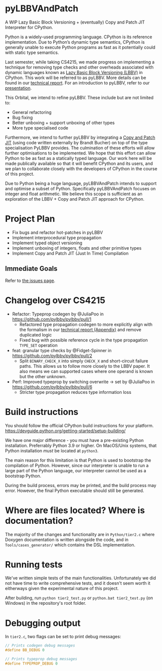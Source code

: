 # pyLBBVAndPatch 

A WIP Lazy Basic Block Versioning + (eventually) Copy and Patch JIT Interpreter for CPython.

Python is a widely-used programming language. CPython is its reference implementation. Due to Python’s dynamic type semantics, CPython is generally unable to execute Python programs as fast as it potentially could with static type semantics.

Last semester, while taking CS4215, we made progress on implementing a technique for removing type checks and other overheads associated with dynamic languages known as [Lazy Basic Block Versioning (LBBV)](https://arxiv.org/abs/1411.0352) in CPython. This work will be referred to as pyLBBV. More details can be found in our [technical report](https://github.com/pylbbv/pylbbv/blob/pylbbv/report/CPython_Tier_2_LBBV_Report_For_Repo.pdf). For an introduction to pyLBBV, refer to our [presentation](https://docs.google.com/presentation/d/e/2PACX-1vQ9eUaAdAgU0uFbEkyBbptcLZ4dpdRP-Smg1V499eogiwlWa61EMYVZfNEXg0xNaQvlmdNIn_07HItn/pub?start=false&loop=false&delayms=60000). 

This Orbital, we intend to refine pyLBBV. These include but are not limited to:
- General refactoring
- Bug fixing
- Better unboxing + support unboxing of other types
- More type specialised code

Furthermore, we intend to further pyLBBV by integrating a [Copy and Patch JIT](https://arxiv.org/abs/2011.13127) (using code written externally by Brandt Bucher) on top of the type specialisation PyLBBV provides. The culmination of these efforts will allow further optimisations to be implemented. We hope that this effort can allow Python to be as fast as a statically typed language. Our work here will be made publically available so that it will benefit CPython and its users, and we plan to collaborate closely with the developers of CPython in the course of this project.

Due to Python being a huge language, pyLBBVAndPatch intends to support and optimise a subset of Python. Specifically pyLBBVAndPatch focuses on integer and float arithmetic. We believe this scope is sufficient as an exploration of the LBBV + Copy and Patch JIT approach for CPython.

# Project Plan

- Fix bugs and refactor hot-patches in pyLBBV
- Implement interprocedural type propagation
- Implement typed object versioning
- Implement unboxing of integers, floats and other primitive types
- Implement Copy and Patch JIT (Just In Time) Compilation

## Immediate Goals

Refer to [the issues page](https://github.com/pylbbv/pylbbv/issues).

# Changelog over CS4215

* Refactor: Typeprop codegen by @JuliaPoo in https://github.com/pylbbv/pylbbv/pull/1
    * Refactored type propagation codegen to more explicitly align with the formalism in our [technical report (Appendix)](https://github.com/pylbbv/pylbbv/blob/pylbbv/report/CPython_Tier_2_LBBV_Report_For_Repo.pdf) and remove duplicated logic
    * Fixed bug with possible reference cycle in the type propagation `TYPE_SET` operation
* feat: granular type checks by @Fidget-Spinner in https://github.com/pylbbv/pylbbv/pull/2
    * Split `BINARY_CHECK_X` into simply `CHECK_X` and short-circuit failure paths. This allows us to follow more closely to the LBBV paper. It also means we can supported cases where one operand is known but the other unknown.
* Perf: Improved typeprop by switching overwrite -> set by @JuliaPoo in https://github.com/pylbbv/pylbbv/pull/6
    * Stricter type propagation reduces type information loss

# Build instructions

You should follow the official CPython build instructions for your platform.
https://devguide.python.org/getting-started/setup-building/

We have one major difference - you must have a pre-existing Python installation.
Preferrably Python 3.9 or higher. On MacOS/Unix systems, that Python installation
*must* be located at `python3`.

The main reason for this limitation is that Python is used to bootstrap the compilation
of Python. However, since our interpreter is unable to run a large part of the Python
language, our interpreter cannot be used as a bootstrap Python.

During the build process, errors may be printed, and the build process may error. However,
the final Python executable should still be generated.

# Where are files located? Where is documentation?

The majority of the changes and functionality are in `Python/tier2.c` where Doxygen documentation
is written alongside the code, and in `Tools/cases_generator/` which contains the DSL implementation.

# Running tests

We've written simple tests of the main functionalities.
Unfortunately we did not have time to write comprehensive tests, and it doesn't seem worth it eitherways given the experimental nature of this project.

After building, run `python tier2_test.py` or `python.bat tier2_test.py` (on Windows)  in the repository's root folder.

# Debugging output

In `tier2.c`, two flags can be set to print debug messages:
```c
// Prints codegen debug messages
#define BB_DEBUG 0

// Prints typeprop debug messages
#define TYPEPROP_DEBUG 0
```
